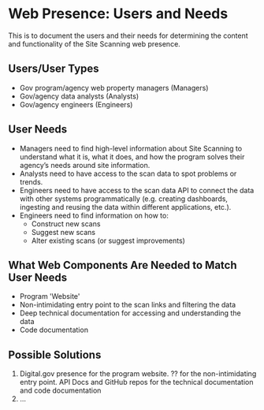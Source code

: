 # Web Presence: Users and Needs

This is to document the users and their needs for determining the content and functionality of the Site Scanning web presence.

## Users/User Types
  - Gov program/agency web property managers (Managers)
  - Gov/agency data analysts (Analysts)
  - Gov/agency engineers (Engineers)

## User Needs
  - Managers need to find high-level information about Site Scanning to understand what it is, what it does, and how the program solves their agency’s needs around site information.
  - Analysts need to have access to the scan data to spot problems or trends.
  - Engineers need to have access to the scan data API to connect the data with other systems programmatically (e.g. creating dashboards, ingesting and reusing the data within different applications, etc.).
  - Engineers need to find information on how to:
    - Construct new scans
    - Suggest new scans
    - Alter existing scans (or suggest improvements) 


## What Web Components Are Needed to Match User Needs
* Program 'Website' 
* Non-intimidating entry point to the scan links and filtering the data
* Deep technical documentation for accessing and understanding the data 
* Code documentation 

## Possible Solutions

1) Digital.gov presence for the program website.  ?? for the non-intimidating entry point.  API Docs and GitHub repos for the technical documentation and code documentation
2) ...




